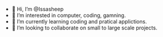 - 👋 Hi, I’m @Issasheep
- 👀 I’m interested in computer, coding, gamning. 
- 🌱 I’m currently learning coding and pratical applictions.
- 💞️ I’m looking to collaborate on small to large scale projects.

<!---
Issasheep/Issasheep is a ✨ special ✨ repository because its `README.md` (this file) appears on your GitHub profile.
You can click the Preview link to take a look at your changes.
--->
